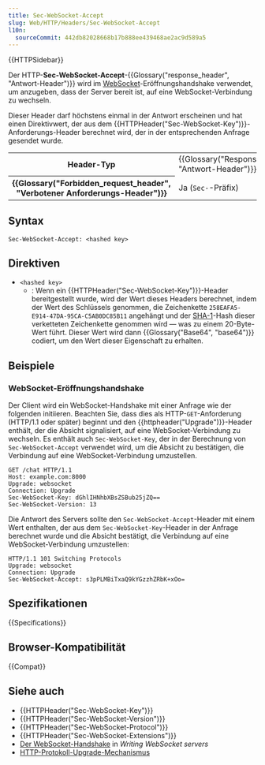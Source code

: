 ```yaml
---
title: Sec-WebSocket-Accept
slug: Web/HTTP/Headers/Sec-WebSocket-Accept
l10n:
  sourceCommit: 442db82028668b17b888ee439468ae2ac9d589a5
---
```


{{HTTPSidebar}}

Der HTTP-**Sec-WebSocket-Accept**-{{Glossary("response_header", "Antwort-Header")}} wird im [WebSocket](/de/docs/Web/API/WebSockets_API)-Eröffnungshandshake verwendet, um anzugeben, dass der Server bereit ist, auf eine WebSocket-Verbindung zu wechseln.

Dieser Header darf höchstens einmal in der Antwort erscheinen und hat einen Direktivwert, der aus dem {{HTTPHeader("Sec-WebSocket-Key")}}-Anforderungs-Header berechnet wird, der in der entsprechenden Anfrage gesendet wurde.

<table class="properties">
  <tbody>
    <tr>
      <th scope="row">Header-Typ</th>
      <td>{{Glossary("Response_header", "Antwort-Header")}}</td>
    </tr>
    <tr>
      <th scope="row">{{Glossary("Forbidden_request_header", "Verbotener Anforderungs-Header")}}</th>
      <td>Ja (<code>Sec-</code>-Präfix)</td>
    </tr>
  </tbody>
</table>

## Syntax

```http
Sec-WebSocket-Accept: <hashed key>
```

## Direktiven

- `<hashed key>`
  - : Wenn ein {{HTTPHeader("Sec-WebSocket-Key")}}-Header bereitgestellt wurde, wird der Wert dieses Headers berechnet, indem der Wert des Schlüssels genommen, die Zeichenkette `258EAFA5-E914-47DA-95CA-C5AB0DC85B11` angehängt und der [SHA-1](https://en.wikipedia.org/wiki/SHA-1)-Hash dieser verketteten Zeichenkette genommen wird — was zu einem 20-Byte-Wert führt. Dieser Wert wird dann {{Glossary("Base64", "base64")}} codiert, um den Wert dieser Eigenschaft zu erhalten.

## Beispiele

### WebSocket-Eröffnungshandshake

Der Client wird ein WebSocket-Handshake mit einer Anfrage wie der folgenden initiieren. Beachten Sie, dass dies als HTTP-`GET`-Anforderung (HTTP/1.1 oder später) beginnt und den {{httpheader("Upgrade")}}-Header enthält, der die Absicht signalisiert, auf eine WebSocket-Verbindung zu wechseln. Es enthält auch `Sec-WebSocket-Key`, der in der Berechnung von `Sec-WebSocket-Accept` verwendet wird, um die Absicht zu bestätigen, die Verbindung auf eine WebSocket-Verbindung umzustellen.

```http
GET /chat HTTP/1.1
Host: example.com:8000
Upgrade: websocket
Connection: Upgrade
Sec-WebSocket-Key: dGhlIHNhbXBsZSBub25jZQ==
Sec-WebSocket-Version: 13
```

Die Antwort des Servers sollte den `Sec-WebSocket-Accept`-Header mit einem Wert enthalten, der aus dem `Sec-WebSocket-Key`-Header in der Anfrage berechnet wurde und die Absicht bestätigt, die Verbindung auf eine WebSocket-Verbindung umzustellen:

```http
HTTP/1.1 101 Switching Protocols
Upgrade: websocket
Connection: Upgrade
Sec-WebSocket-Accept: s3pPLMBiTxaQ9kYGzzhZRbK+xOo=
```

## Spezifikationen

{{Specifications}}

## Browser-Kompatibilität

{{Compat}}

## Siehe auch

- {{HTTPHeader("Sec-WebSocket-Key")}}
- {{HTTPHeader("Sec-WebSocket-Version")}}
- {{HTTPHeader("Sec-WebSocket-Protocol")}}
- {{HTTPHeader("Sec-WebSocket-Extensions")}}
- [Der WebSocket-Handshake](/de/docs/Web/API/WebSockets_API/Writing_WebSocket_servers#the_websocket_handshake) in _Writing WebSocket servers_
- [HTTP-Protokoll-Upgrade-Mechanismus](/de/docs/Web/HTTP/Protocol_upgrade_mechanism)
